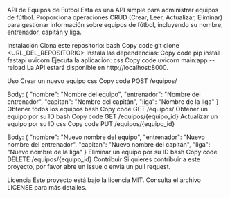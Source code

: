 API de Equipos de Fútbol
Esta es una API simple para administrar equipos de fútbol. Proporciona operaciones CRUD (Crear, Leer, Actualizar, Eliminar) para gestionar información sobre equipos de fútbol, incluyendo su nombre, entrenador, capitán y liga.

Instalación
Clona este repositorio:
bash
Copy code
git clone <URL_DEL_REPOSITORIO>
Instala las dependencias:
Copy code
pip install fastapi uvicorn
Ejecuta la aplicación:
css
Copy code
uvicorn main:app --reload
La API estará disponible en http://localhost:8000.

Uso
Crear un nuevo equipo
css
Copy code
POST /equipos/

Body:
{
    "nombre": "Nombre del equipo",
    "entrenador": "Nombre del entrenador",
    "capitan": "Nombre del capitán",
    "liga": "Nombre de la liga"
}
Obtener todos los equipos
bash
Copy code
GET /equipos/
Obtener un equipo por su ID
bash
Copy code
GET /equipos/{equipo_id}
Actualizar un equipo por su ID
css
Copy code
PUT /equipos/{equipo_id}

Body:
{
    "nombre": "Nuevo nombre del equipo",
    "entrenador": "Nuevo nombre del entrenador",
    "capitan": "Nuevo nombre del capitán",
    "liga": "Nuevo nombre de la liga"
}
Eliminar un equipo por su ID
bash
Copy code
DELETE /equipos/{equipo_id}
Contribuir
Si quieres contribuir a este proyecto, por favor abre un issue o envía un pull request.

Licencia
Este proyecto está bajo la licencia MIT. Consulta el archivo LICENSE para más detalles.